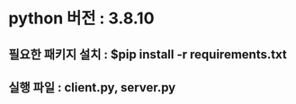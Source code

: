 # python 버전 : 3.8.10

## 필요한 패키지 설치 : $pip install -r requirements.txt
## 실행 파일 : client.py, server.py

